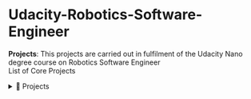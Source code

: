 # Udacity-Robotics-Software-Engineer
**Projects**: 
  This projects are carried out in fulfilment of the Udacity Nano degree course on Robotics Software Engineer <br>
  List of Core Projects

<details>
<summary>🔨 Projects</summary>
  
 - [x] P1: [Build My World](P1)   
 - [x] P2: [Go Chase It!](P2)
 - [x] P3: [Where Am I?](P3)
 - [x] P4: [Map My World](P4)
 - [x] P5: [Home Service Robot](P5)
</details>
